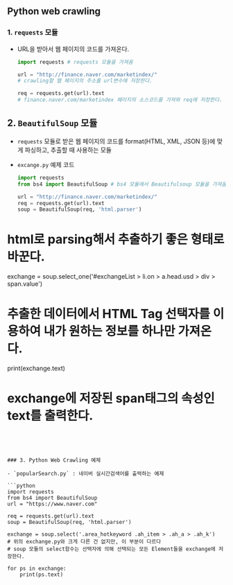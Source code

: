 ## Python web crawling

### 1. `requests` 모듈

- URL을 받아서 웹 페이지의 코드를 가져온다.

  ```python
  import requests # requests 모듈을 가져옴
  
  url = "http://finance.naver.com/marketindex/"
  # crawling할 웹 페이지의 주소를 url변수에 저장한다.
  
  req = requests.get(url).text
  # finance.naver.com/marketindex 페이지의 소스코드를 가져와 req에 저장한다.
  ```



## 2. `BeautifulSoup` 모듈

- `requests` 모듈로 받은 웹 페이지의 코드를 format(HTML, XML, JSON 등)에 맞게 파싱하고, 추출할 때 사용하는 모듈

- `excange.py` 예제 코드

  ```python
  import requests
  from bs4 import BeautifulSoup # bs4 모듈에서 Beautifulsoup 모듈을 가져옴
  
  url = "http://finance.naver.com/marketindex/"
  req = requests.get(url).text
  soup = BeautifulSoup(req, 'html.parser')
# html로 parsing해서 추출하기 좋은 형태로 바꾼다.
  
  exchange = soup.select_one('#exchangeList > li.on > a.head.usd > div > span.value')
  # 추출한 데이터에서 HTML Tag 선택자를 이용하여 내가 원하는 정보를 하나만 가져온다.
  
  print(exchange.text)
  # exchange에 저장된 span태그의 속성인 text를 출력한다.
  ```
  



### 3. Python Web Crawling 예제

- `popularSearch.py` : 네이버 실시간검색어를 출력하는 예제

  ```python
  import requests
  from bs4 import BeautifulSoup
  url = "https://www.naver.com"
  
  req = requests.get(url).text
  soup = BeautifulSoup(req, 'html.parser')
  
  exchange = soup.select('.area_hotkeyword .ah_item > .ah_a > .ah_k')
  # 위의 exchange.py와 크게 다른 건 없지만, 이 부분이 다르다
  # soup 모듈의 select함수는 선택자에 의해 선택되는 모든 Element들을 exchange에 저장한다.
  
  for ps in exchange:
      print(ps.text)
  ```

